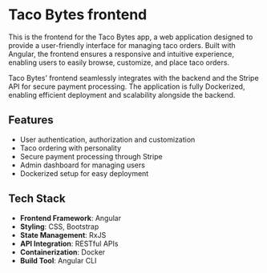 # Taco Bytes frontend

This is the frontend for the Taco Bytes app, a web application designed to provide a user-friendly interface for managing taco orders. Built with Angular, the frontend ensures a responsive and intuitive experience, enabling users to easily browse, customize, and place taco orders.

Taco Bytes' frontend seamlessly integrates with the backend and the Stripe API for secure payment processing. The application is fully Dockerized, enabling efficient deployment and scalability alongside the backend.

## Features

- User authentication, authorization and customization 
- Taco ordering with personality
- Secure payment processing through Stripe
- Admin dashboard for managing users
- Dockerized setup for easy deployment

## Tech Stack

- **Frontend Framework**: Angular  
- **Styling**: CSS, Bootstrap  
- **State Management**: RxJS  
- **API Integration**: RESTful APIs  
- **Containerization**: Docker  
- **Build Tool**: Angular CLI  
